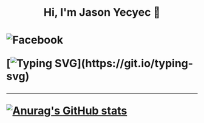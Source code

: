 
  <h1 align="center"> Hi, I'm Jason Yecyec 👋<h1/>
  
![Facebook](https://img.shields.io/badge/Facebook-%231877F2.svg?style=for-the-badge&logo=Facebook&logoColor=white)
  
  
[![Typing SVG](https://readme-typing-svg.herokuapp.com?size=25&color=1A8FF7&center=true&width=1000&height=100&lines=Aspiring+to+be+a+Full-stack+developer;Nice+to+meet+you+...)](https://git.io/typing-svg)
  
 ---
[![Anurag's GitHub stats](https://github-readme-stats.vercel.app/api?username=Jasonyecyec&show_icons=true)](https://github.com/Jasonyecyec/github-readme-stats)
          
